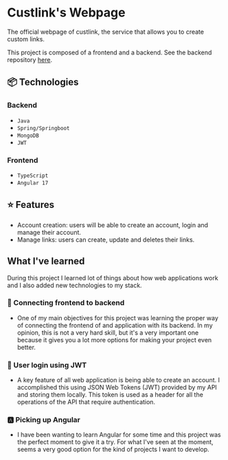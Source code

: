 # Custlink's Webpage

The official webpage of custlink, the service that allows you to create custom links.

This project is composed of a frontend and a backend. See the backend repository [here](https://github.com/jcasben/custlink).

## 📦 Technologies

### Backend

- `Java`
- `Spring/Springboot`
- `MongoDB`
- `JWT`

### Frontend

- `TypeScript`
- `Angular 17`

## ⭐ Features

- Account creation: users will be able to create an account, login and manage their account.
- Manage links: users can create, update and deletes their links.

## What I've learned

During this project I learned lot of things about how web applications work and I also added new technologies to my stack.

### 🔌 Connecting frontend to backend

- One of my main objectives for this project was learning the proper way of connecting the frontend of and application with its backend. 
In my opinion, this is not a very hard skill, but it's a very important one because it gives you a lot more options for making your project
even better.

### 🔐 User login using JWT

- A key feature of all web application is being able to create an account. I accomplished this using JSON Web Tokens (JWT) provided by my API
and storing them locally. This token is used as a header for all the operations of the API that require authentication.

### 🅰️ Picking up Angular

- I have been wanting to learn Angular for some time and this project was the perfect moment to give it a try.
For what I've seen at the moment, seems a very good option for the kind of projects I want to develop.
